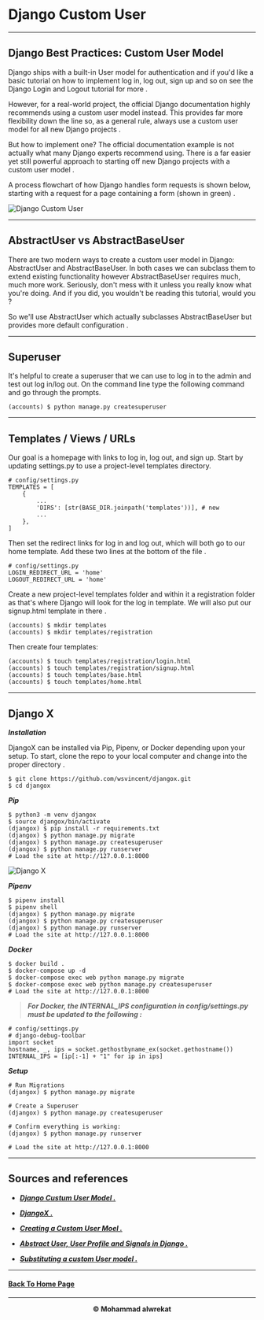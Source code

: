 # Django Custom User

---
## Django Best Practices: Custom User Model

Django ships with a built-in User model for authentication and if you'd like a basic tutorial on how to implement log in, log out, sign up and so on see the Django Login and Logout tutorial for more .

However, for a real-world project, the official Django documentation highly recommends using a custom user model instead. This provides far more flexibility down the line so, as a general rule, always use a custom user model for all new Django projects .

But how to implement one? The official documentation example is not actually what many Django experts recommend using. There is a far easier yet still powerful approach to starting off new Django projects with a custom user model .

A process flowchart of how Django handles form requests is shown below, starting with a request for a page containing a form (shown in green) .


![Django Custom User](https://miro.medium.com/max/1200/1*uaNY18SZjv5OUCIwqr3WPg.png)

---
## AbstractUser vs AbstractBaseUser

There are two modern ways to create a custom user model in Django: AbstractUser and AbstractBaseUser. In both cases we can subclass them to extend existing functionality however AbstractBaseUser requires much, much more work. Seriously, don't mess with it unless you really know what you're doing. And if you did, you wouldn't be reading this tutorial, would you ?

So we'll use AbstractUser which actually subclasses AbstractBaseUser but provides more default configuration . 

---
## Superuser

It's helpful to create a superuser that we can use to log in to the admin and test out log in/log out. On the command line type the following command and go through the prompts.

    (accounts) $ python manage.py createsuperuser

---
## Templates / Views / URLs

Our goal is a homepage with links to log in, log out, and sign up. Start by updating settings.py to use a project-level templates directory.

```
# config/settings.py
TEMPLATES = [
    {
        ...
        'DIRS': [str(BASE_DIR.joinpath('templates'))], # new
        ...
    },
]
```
Then set the redirect links for log in and log out, which will both go to our home template. Add these two lines at the bottom of the file .

```
# config/settings.py
LOGIN_REDIRECT_URL = 'home'
LOGOUT_REDIRECT_URL = 'home'
```

Create a new project-level templates folder and within it a registration folder as that's where Django will look for the log in template. We will also put our signup.html template in there .

```
(accounts) $ mkdir templates
(accounts) $ mkdir templates/registration
```

Then create four templates:

```
(accounts) $ touch templates/registration/login.html
(accounts) $ touch templates/registration/signup.html
(accounts) $ touch templates/base.html
(accounts) $ touch templates/home.html
```
---
## Django X

***Installation***

DjangoX can be installed via Pip, Pipenv, or Docker depending upon your setup. To start, clone the repo to your local computer and change into the proper directory .

    $ git clone https://github.com/wsvincent/djangox.git
    $ cd djangox

***Pip***

    $ python3 -m venv djangox
    $ source djangox/bin/activate
    (djangox) $ pip install -r requirements.txt
    (djangox) $ python manage.py migrate
    (djangox) $ python manage.py createsuperuser
    (djangox) $ python manage.py runserver
    # Load the site at http://127.0.0.1:8000

![Django X](https://github.com/wsvincent/djangox/raw/master/homepage.png)

***Pipenv***

    $ pipenv install
    $ pipenv shell
    (djangox) $ python manage.py migrate
    (djangox) $ python manage.py createsuperuser
    (djangox) $ python manage.py runserver
    # Load the site at http://127.0.0.1:8000

***Docker***

    $ docker build .
    $ docker-compose up -d
    $ docker-compose exec web python manage.py migrate
    $ docker-compose exec web python manage.py createsuperuser
    # Load the site at http://127.0.0.1:8000

> ***For Docker, the INTERNAL_IPS configuration in config/settings.py must be updated to the following :***

    # config/settings.py
    # django-debug-toolbar  
    import socket
    hostname, _, ips = socket.gethostbyname_ex(socket.gethostname())
    INTERNAL_IPS = [ip[:-1] + "1" for ip in ips]

***Setup***

    # Run Migrations
    (djangox) $ python manage.py migrate

    # Create a Superuser
    (djangox) $ python manage.py createsuperuser

    # Confirm everything is working:    
    (djangox) $ python manage.py runserver

    # Load the site at http://127.0.0.1:8000

---
## Sources and references

- ***[Django Custum User Model .](https://learndjango.com/tutorials/django-custom-user-model)***

- ***[DjangoX .](https://github.com/wsvincent/djangox)***

- ***[Creating a Custom User Moel .](https://www.youtube.com/watch?v=eCeRC7E8Z7Y&t=59s)***

- ***[Abstract User, User Profile and Signals in Django .](https://www.youtube.com/watch?v=EudKs1HPUfE)***

- ***[Substituting a custom User model .](https://docs.djangoproject.com/en/3.0/topics/auth/customizing/#auth-custom-user)***

---
#### **[Back To Home Page](https://mhmadwrekat.github.io/reading-notes)**

---
<b>
<p align="center">
© Mohammad alwrekat
</p>
